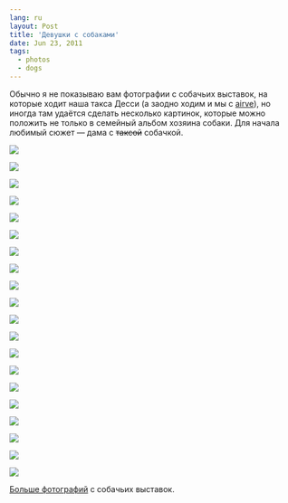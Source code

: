 ```yaml
---
lang: ru
layout: Post
title: 'Девушки с собаками'
date: Jun 23, 2011
tags:
  - photos
  - dogs
---
```


Обычно я не показываю вам фотографии с собачьих выставок, на которые ходит наша такса Десси (а заодно ходим и мы с [airve](http://airve.livejournal.com/)), но иногда там удаётся сделать несколько картинок, которые можно положить не только в семейный альбом хозяина собаки. Для начала любимый сюжет — дама с ~~таксой~~ собачкой.

![](http://wow.sapegin.me/1N1s072j3N3f/2011-06-04-5D-4203-Artem-Sapegin.jpg)

<!--more-->

![](http://wow.sapegin.me/3r3v0F3o2N2Z/2010-05-30-5D-6439-Artem-Sapegin.jpg)

![](http://wow.sapegin.me/0l0B0R362108/2010-05-30-5D-6527-Artem-Sapegin.jpg)

![](http://wow.sapegin.me/1s0R41183w1s/2010-06-13-5D-6607-Artem-Sapegin.jpg)

![](http://wow.sapegin.me/1r3E1I102T0K/2010-06-20-5D-6857-Artem-Sapegin.jpg)

![](http://wow.sapegin.me/1X1Y0C0b0g0k/2010-06-20-5D-6923-Artem-Sapegin.jpg)

![](http://wow.sapegin.me/2j2k152E3k0g/2010-08-08-5D-9159-Artem-Sapegin.jpg)

![](http://wow.sapegin.me/0H2L0q0W1B0B/2010-08-08-5D-9221-Artem-Sapegin.jpg)

![](http://wow.sapegin.me/352Q2L3R473f/2010-08-08-5D-9290-Artem-Sapegin.jpg)

![](http://wow.sapegin.me/3x372O3b2s2W/2010-08-08-5D-9311-Artem-Sapegin.jpg)

![](http://wow.sapegin.me/273c1j0E3h1k/2010-10-23-5D-1432-Artem-Sapegin.jpg)

![](http://wow.sapegin.me/3T0y1t31171f/2010-10-23-5D-1453-Artem-Sapegin.jpg)

![](http://wow.sapegin.me/2Q2d3S0e0o2e/2010-12-18-5D-2639-Artem-Sapegin.jpg)

![](http://wow.sapegin.me/3w02102G4140/2010-12-18-5D-2674-Artem-Sapegin.jpg)

![](http://wow.sapegin.me/2V0n453b2S3H/2011-01-29-5D-3309-Artem-Sapegin.jpg)

![](http://wow.sapegin.me/230D2V2S0s1D/2011-01-29-5D-3321-Artem-Sapegin.jpg)

![](http://wow.sapegin.me/3O1h1j1u3g24/2011-06-04-5D-4155-Artem-Sapegin.jpg)

![](http://wow.sapegin.me/192B2z0D310w/2011-06-04-5D-4171-Artem-Sapegin.jpg)

![](http://wow.sapegin.me/403j163X0s1N/2011-06-04-5D-4341-Artem-Sapegin.jpg)

![](http://wow.sapegin.me/2r0b0J1T2J2o/2011-06-04-5D-4391-Artem-Sapegin.jpg)

[Больше фотографий](http://foto.mail.ru/mail/artem-sapegin/) с собачьих выставок.

